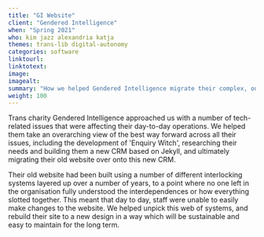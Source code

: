 ```yaml
---
title: "GI Website"
client: "Gendered Intelligence"
when: "Spring 2021"
who: kim jazz alexandria katja
themes: trans-lib digital-autonomy
categories: software
linktourl:
linktotext:
image:
imagealt:
summary: "How we helped Gendered Intelligence migrate their complex, outdated website onto a new CRM that will better enable them to support their users and administrate their workload."
weight: 100
---
```


Trans charity Gendered Intelligence approached us with a number of tech-related issues that were affecting their day-to-day operations. We helped them take an overarching view of the best way forward across all their issues, including the development of 'Enquiry Witch', researching their needs and building them a new CRM based on Jekyll, and ultimately migrating their old website over onto this new CRM.

Their old website had been built using a number of different interlocking systems layered up over a number of years, to a point where no one left in the organisation fully understood the interdependences or how everything slotted together. This meant that day to day, staff were unable to easily make changes to the website. We helped unpick this web of systems, and rebuild their site to a new design in a way which will be sustainable and easy to maintain for the long term.

